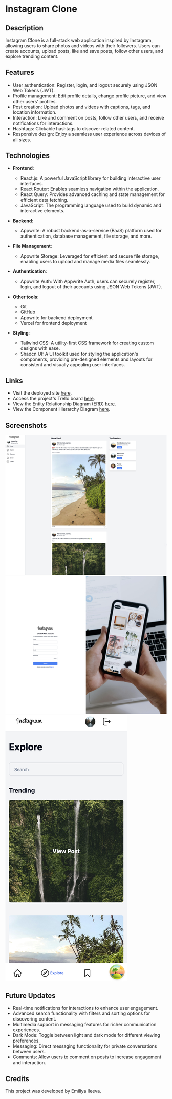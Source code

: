 # Instagram Clone

## Description

Instagram Clone is a full-stack web application inspired by Instagram, allowing users to share photos and videos with their followers. Users can create accounts, upload posts, like and save posts, follow other users, and explore trending content.

## Features

- User authentication: Register, login, and logout securely using JSON Web Tokens (JWT).
- Profile management: Edit profile details, change profile picture, and view other users' profiles.
- Post creation: Upload photos and videos with captions, tags, and location information.
- Interaction: Like and comment on posts, follow other users, and receive notifications for interactions.
- Hashtags: Clickable hashtags to discover related content.
- Responsive design: Enjoy a seamless user experience across devices of all sizes.

## Technologies

- **Frontend**:

  - React.js: A powerful JavaScript library for building interactive user interfaces.
  - React Router: Enables seamless navigation within the application.
  - React Query: Provides advanced caching and state management for efficient data fetching.
  - JavaScript: The programming language used to build dynamic and interactive elements.

- **Backend**:

  - Appwrite: A robust backend-as-a-service (BaaS) platform used for authentication, database management, file storage, and more.

- **File Management**:

  - Appwrite Storage: Leveraged for efficient and secure file storage, enabling users to upload and manage media files seamlessly.

- **Authentication**:

  - Appwrite Auth: With Appwrite Auth, users can securely register, login, and logout of their accounts using JSON Web Tokens (JWT).

- **Other tools**:

  - Git
  - GitHub
  - Appwrite for backend deployment
  - Vercel for frontend deployment

- **Styling**:
  - Tailwind CSS: A utility-first CSS framework for creating custom designs with ease.
  - Shadcn UI: A UI toolkit used for styling the application's components, providing pre-designed elements and layouts for consistent and visually appealing user interfaces.

## Links

- Visit the deployed site [here](https://instagram-ten-olive.vercel.app/sign-up).
- Access the project's Trello board [here](https://trello.com/b/XpuHwdJ5/instagram-mern-stack).
- View the Entity Relationship Diagram (ERD) [here](https://lucid.app/lucidchart/a6fc04e8-4f5d-42f0-98d8-6d4c0d3d3bab/edit?beaconFlowId=23408A01D8608450&invitationId=inv_bbf58c00-d5f8-4e25-9e6a-f4812c17c496&page=0_0#).
- View the Component Hierarchy Diagram [here](https://lucid.app/lucidchart/1c6b8ee6-b632-4835-aab7-e48f105b70a9/edit?beaconFlowId=1B606789F058EA9B&invitationId=inv_5c978f88-e6af-45bf-a65d-a899126d4d6d&page=0_0).

## Screenshots

![Desktop Homepage](./public/images/desktophomescreenshot.png)
![Desktop SignUp](./public/images/signupscreenshot.png)
![Mobile Explore](./public/images/mobileexplorescreenshot.png)

## Future Updates

- Real-time notifications for interactions to enhance user engagement.
- Advanced search functionality with filters and sorting options for discovering content.
- Multimedia support in messaging features for richer communication experiences.
- Dark Mode: Toggle between light and dark mode for different viewing preferences.
- Messaging: Direct messaging functionality for private conversations between users.
- Comments: Allow users to comment on posts to increase engagement and interaction.

## Credits

This project was developed by Emiliya Ileeva.
